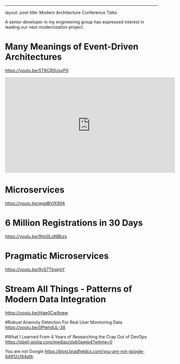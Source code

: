 ---
layout: post
title: Modern Architecture Conference Talks

A senior developer in my engineering group has expressed interest in leading our next modernization project.


# Many Meanings of Event-Driven Architectures
https://youtu.be/STKCRSUsyP0
<iframe width="560" height="315" src="https://www.youtube.com/embed/STKCRSUsyP0" frameborder="0" allow="accelerometer; autoplay; encrypted-media; gyroscope; picture-in-picture" allowfullscreen></iframe>


# Microservices
https://youtu.be/wgdBVIX9ifA


# 6 Million Registrations in 30 Days
https://youtu.be/9tm0LsNBbzs


# Pragmatic Microservices
https://youtu.be/9vS7TbgirgY


# Stream All Things - Patterns of Modern Data Integration
https://youtu.be/Hjae0Cw9oew


#Robust Anamoly Detection For Real User Monitoring Data
https://youtu.be/0PtehdUL-38


#What I Learned From 4 Years of Researching the Crap Out of DevOps
https://pbell.wistia.com/medias/xlxb0awlp4?wtime=0


You are not Google
https://blog.bradfieldcs.com/you-are-not-google-84912cf44afb 

